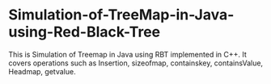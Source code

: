 # Simulation-of-TreeMap-in-Java-using-Red-Black-Tree
This is Simulation of Treemap in Java using RBT implemented in C++. It covers operations such as Insertion, sizeofmap, containskey, containsValue, Headmap, getvalue.
